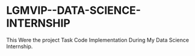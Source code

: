 # LGMVIP--DATA-SCIENCE-INTERNSHIP
This Were the project Task Code Implementation During My Data Science Internship. 
